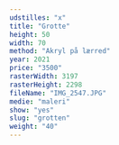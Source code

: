 ```yaml
---
udstilles: "x"
title: "Grotte"
height: 50
width: 70
method: "Akryl på lærred"
year: 2021
price: "3500"
rasterWidth: 3197
rasterHeight: 2298
fileName: "IMG_2547.JPG"
medie: "maleri"
show: "yes"
slug: "grotten"
weight: "40"
---
```

